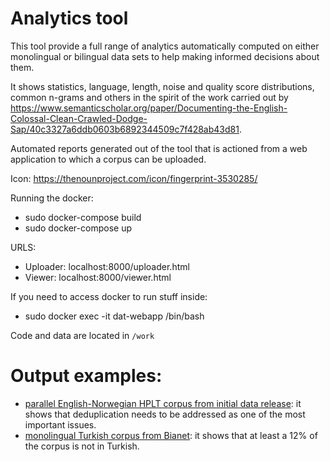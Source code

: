 # Analytics tool

This tool provide a full range of analytics automatically computed on either monolingual or bilingual data sets to help making informed decisions about them. 

It shows statistics,  language, length, noise and quality score distributions, common n-grams and others in the spirit of the work carried out by https://www.semanticscholar.org/paper/Documenting-the-English-Colossal-Clean-Crawled-Dodge-Sap/40c3327a6ddb0603b6892344509c7f428ab43d81. 

Automated reports generated out of the tool that is actioned from a web application to which a corpus can be uploaded.

Icon: https://thenounproject.com/icon/fingerprint-3530285/

Running the docker:

* sudo docker-compose build
* sudo docker-compose up

URLS: 
* Uploader: localhost:8000/uploader.html
* Viewer: localhost:8000/viewer.html

If you need to access docker to run stuff inside:
* sudo docker exec -it dat-webapp /bin/bash

Code and data are located in `/work`

# Output examples: 

- [parallel English-Norwegian HPLT corpus from initial data release](https://github.com/hplt-project/data-analytics-tool/blob/main/img/en-nn.pdf): it shows that deduplication needs to be addressed as one of the most important issues.
- [monolingual Turkish corpus from Bianet](https://github.com/hplt-project/data-analytics-tool/blob/main/img/tr.bianet.tr.pdf): it shows that at least a 12% of the corpus is not in Turkish.  
